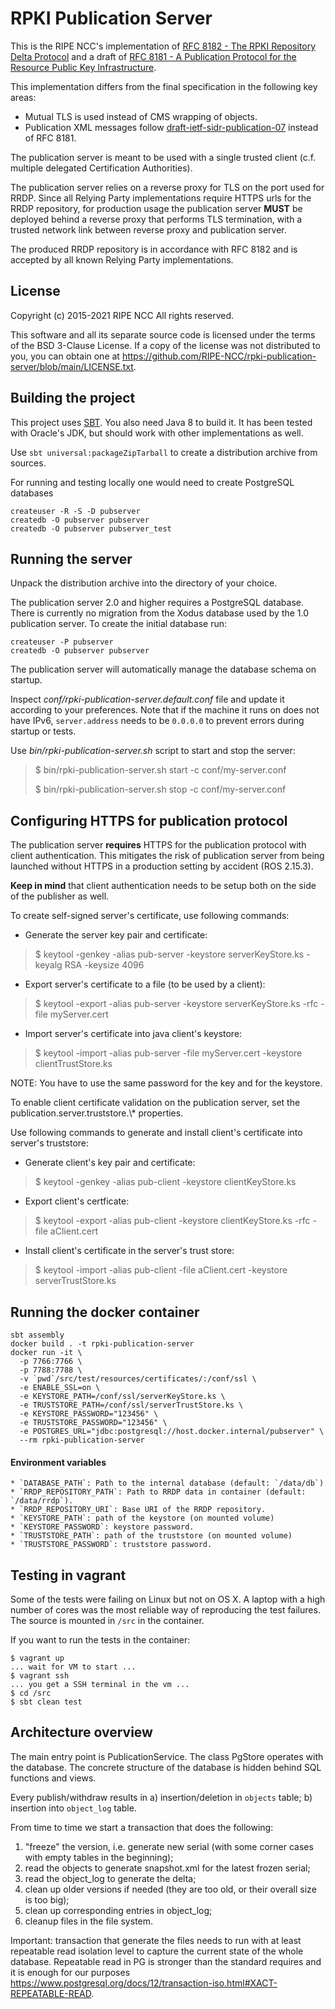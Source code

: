 RPKI Publication Server
=======================

This is the RIPE NCC's implementation of [RFC 8182 - The RPKI Repository Delta Protocol](https://tools.ietf.org/html/rfc8182)
and a draft of [RFC 8181 - A Publication Protocol for the Resource Public Key Infrastructure](https://tools.ietf.org/html/rfc8181).

This implementation differs from the final specification in the following key areas:
  * Mutual TLS is used instead of CMS wrapping of objects.
  * Publication XML messages follow [draft-ietf-sidr-publication-07](https://tools.ietf.org/html/draft-ietf-sidr-publication-07) instead of RFC 8181.

The publication server is meant to be used with a single trusted client (c.f.
multiple delegated Certification Authorities).

The publication server relies on a reverse proxy for TLS on the port used for
RRDP. Since all Relying Party implementations require HTTPS urls for the RRDP
repository, for production usage the publication server **MUST** be deployed
behind a reverse proxy that performs TLS termination, with a trusted network
link between reverse proxy and publication server.

The produced RRDP repository is in accordance with RFC 8182 and is accepted by
all known Relying Party implementations.

License
---

Copyright (c) 2015-2021 RIPE NCC All rights reserved.

This software and all its separate source code is licensed under the terms of
the BSD 3-Clause License. If a copy of the license was not distributed to you,
you can obtain one at https://github.com/RIPE-NCC/rpki-publication-server/blob/main/LICENSE.txt.

Building the project
--------------------

This project uses [SBT](http://www.scala-sbt.org). You also need Java 8 to build it.
It has been tested with Oracle's JDK, but should work with other implementations as well.

Use `sbt universal:packageZipTarball` to create a distribution archive from sources.

For running and testing locally one would need to create PostgreSQL databases

    createuser -R -S -D pubserver
    createdb -O pubserver pubserver
    createdb -O pubserver pubserver_test

Running the server
------------------

Unpack the distribution archive into the directory of your choice.

The publication server 2.0 and higher requires a PostgreSQL
database. There is currently no migration from the Xodus database used
by the 1.0 publication server. To create the initial database run:

```
createuser -P pubserver
createdb -O pubserver pubserver
```

The publication server will automatically manage the database schema on startup.

Inspect *conf/rpki-publication-server.default.conf* file and update it according to your preferences.
Note that if the machine it runs on does not have IPv6, `server.address` needs
to be `0.0.0.0` to prevent errors during startup or tests.

Use *bin/rpki-publication-server.sh* script to start and stop the server:

> $ bin/rpki-publication-server.sh start -c conf/my-server.conf
>
> $ bin/rpki-publication-server.sh stop -c conf/my-server.conf


Configuring HTTPS for publication protocol
------------------------------------------

The publication server **requires** HTTPS for the publication protocol with client authentication. This mitigates the
risk of publication server from being launched without HTTPS in a production setting by accident (ROS 2.15.3).

**Keep in mind** that client authentication needs to be setup both on the side of the publisher as well.

To create self-signed server's certificate, use following commands:

* Generate the server key pair and certificate:

> $ keytool -genkey -alias pub-server -keystore serverKeyStore.ks -keyalg RSA -keysize 4096

* Export server's certificate to a file (to be used by a client):

> $ keytool -export -alias pub-server -keystore serverKeyStore.ks -rfc -file myServer.cert

* Import server's certificate into java client's keystore:

> $ keytool -import -alias pub-server -file myServer.cert -keystore clientTrustStore.ks

NOTE: You have to use the same password for the key and for the keystore.


To enable client certificate validation on the publication server, set the publication.server.truststore.\\* properties.

Use following commands to generate and install client's certificate into server's truststore:

* Generate client's key pair and certificate:

> $ keytool -genkey -alias pub-client -keystore clientKeyStore.ks

* Export client's certficate:

> $ keytool -export -alias pub-client -keystore clientKeyStore.ks -rfc -file aClient.cert

* Install client's certificate in the server's trust store:

> $ keytool -import -alias pub-client -file aClient.cert -keystore serverTrustStore.ks


Running the docker container
----------------------------

```
sbt assembly
docker build . -t rpki-publication-server
docker run -it \
  -p 7766:7766 \
  -p 7788:7788 \
  -v `pwd`/src/test/resources/certificates/:/conf/ssl \
  -e ENABLE_SSL=on \
  -e KEYSTORE_PATH=/conf/ssl/serverKeyStore.ks \
  -e TRUSTSTORE_PATH=/conf/ssl/serverTrustStore.ks \
  -e KEYSTORE_PASSWORD="123456" \
  -e TRUSTSTORE_PASSWORD="123456" \
  -e POSTGRES_URL="jdbc:postgresql://host.docker.internal/pubserver" \
  --rm rpki-publication-server
```

#### Environment variables
    * `DATABASE_PATH`: Path to the internal database (default: `/data/db`)
    * `RRDP_REPOSITORY_PATH`: Path to RRDP data in container (default: `/data/rrdp`).
    * `RRDP_REPOSITORY_URI`: Base URI of the RRDP repository.
    * `KEYSTORE_PATH`: path of the keystore (on mounted volume)
    * `KEYSTORE_PASSWORD`: keystore password.
    * `TRUSTSTORE_PATH`: path of the truststore (on mounted volume)
    * `TRUSTSTORE_PASSWORD`: truststore password.

Testing in vagrant
------------------

Some of the tests were failing on Linux but not on OS X. A laptop with a high
number of cores was the most reliable way of reproducing the test failures. The
source is mounted in `/src` in the container.

If you want to run the tests in the container:
```
$ vagrant up
... wait for VM to start ...
$ vagrant ssh
... you get a SSH terminal in the vm ...
$ cd /src
$ sbt clean test
```

Architecture overview
----------------------

The main entry point is PublicationService. The class PgStore operates with the database.
The concrete structure of the database is hidden behind SQL functions and views.

Every publish/withdraw results in
a) insertion/deletion in `objects` table;
b) insertion into `object_log` table.

From time to time we start a transaction that does the following:
1) "freeze" the version, i.e. generate new serial (with some corner cases with empty tables in the beginning);
2) read the objects to generate snapshot.xml for the latest frozen serial;
3) read the object_log to generate the delta;
4) clean up older versions if needed (they are too old, or their overall size is too big);
5) clean up corresponding entries in object_log;
6) cleanup files in the file system.

Important: transaction that generate the files needs to run with at least repeatable read isolation level to capture
the current state of the whole database. Repeatable read in PG is stronger than the standard requires and it is
enough for our purposes https://www.postgresql.org/docs/12/transaction-iso.html#XACT-REPEATABLE-READ.
